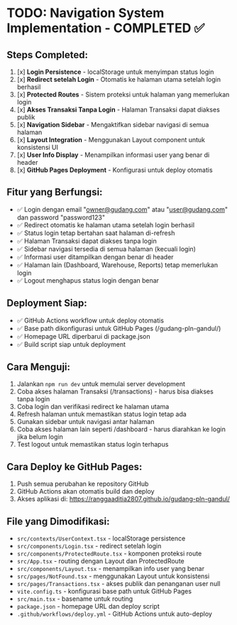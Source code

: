 # TODO: Navigation System Implementation - COMPLETED ✅

## Steps Completed:

1. [x] **Login Persistence** - localStorage untuk menyimpan status login
2. [x] **Redirect setelah Login** - Otomatis ke halaman utama setelah login berhasil
3. [x] **Protected Routes** - Sistem proteksi untuk halaman yang memerlukan login
4. [x] **Akses Transaksi Tanpa Login** - Halaman Transaksi dapat diakses publik
5. [x] **Navigation Sidebar** - Mengaktifkan sidebar navigasi di semua halaman
6. [x] **Layout Integration** - Menggunakan Layout component untuk konsistensi UI
7. [x] **User Info Display** - Menampilkan informasi user yang benar di header
8. [x] **GitHub Pages Deployment** - Konfigurasi untuk deploy otomatis

## Fitur yang Berfungsi:
- ✅ Login dengan email "owner@gudang.com" atau "user@gudang.com" dan password "password123"
- ✅ Redirect otomatis ke halaman utama setelah login berhasil
- ✅ Status login tetap bertahan saat halaman di-refresh
- ✅ Halaman Transaksi dapat diakses tanpa login
- ✅ Sidebar navigasi tersedia di semua halaman (kecuali login)
- ✅ Informasi user ditampilkan dengan benar di header
- ✅ Halaman lain (Dashboard, Warehouse, Reports) tetap memerlukan login
- ✅ Logout menghapus status login dengan benar

## Deployment Siap:
- ✅ GitHub Actions workflow untuk deploy otomatis
- ✅ Base path dikonfigurasi untuk GitHub Pages (/gudang-pln-gandul/)
- ✅ Homepage URL diperbarui di package.json
- ✅ Build script siap untuk deployment

## Cara Menguji:
1. Jalankan `npm run dev` untuk memulai server development
2. Coba akses halaman Transaksi (/transactions) - harus bisa diakses tanpa login
3. Coba login dan verifikasi redirect ke halaman utama
4. Refresh halaman untuk memastikan status login tetap ada
5. Gunakan sidebar untuk navigasi antar halaman
6. Coba akses halaman lain seperti /dashboard - harus diarahkan ke login jika belum login
7. Test logout untuk memastikan status login terhapus

## Cara Deploy ke GitHub Pages:
1. Push semua perubahan ke repository GitHub
2. GitHub Actions akan otomatis build dan deploy
3. Akses aplikasi di: https://ranggaaditia2807.github.io/gudang-pln-gandul/

## File yang Dimodifikasi:
- `src/contexts/UserContext.tsx` - localStorage persistence
- `src/components/Login.tsx` - redirect setelah login
- `src/components/ProtectedRoute.tsx` - komponen proteksi route
- `src/App.tsx` - routing dengan Layout dan ProtectedRoute
- `src/components/Layout.tsx` - menampilkan info user yang benar
- `src/pages/NotFound.tsx` - menggunakan Layout untuk konsistensi
- `src/pages/Transactions.tsx` - akses publik dan penanganan user null
- `vite.config.ts` - konfigurasi base path untuk GitHub Pages
- `src/main.tsx` - basename untuk routing
- `package.json` - homepage URL dan deploy script
- `.github/workflows/deploy.yml` - GitHub Actions untuk auto-deploy
